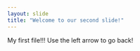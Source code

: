 ```yaml
---
layout: slide
title: "Welcome to our second slide!"
---
```

My first file!!!
Use the left arrow to go back!
